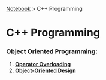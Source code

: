 <a href="./">Notebook</a> > C++ Programming

# C++ Programming



### Object Oriented Programming:

1. **<a href="./cpp-programming/operator-overloading">Operator Overloading</a>**
1. **<a href="./cpp-programming/object-oriented-design">Object-Oriented Design</a>**

